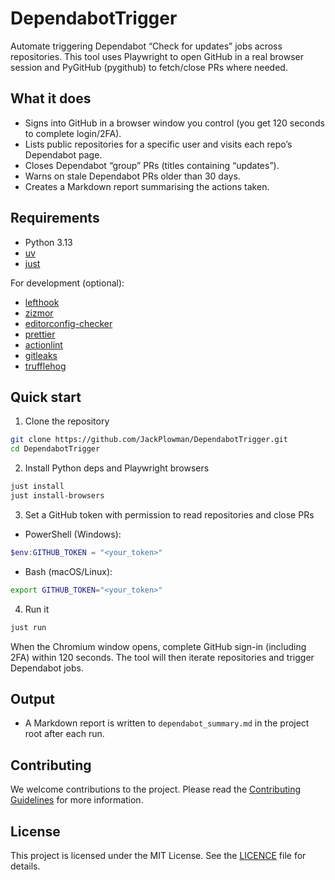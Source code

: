 # DependabotTrigger

Automate triggering Dependabot “Check for updates” jobs across repositories. This tool uses Playwright to open GitHub in a real browser session and PyGitHub (pygithub) to fetch/close PRs where needed.

## What it does

- Signs into GitHub in a browser window you control (you get 120 seconds to complete login/2FA).
- Lists public repositories for a specific user and visits each repo’s Dependabot page.
- Closes Dependabot “group” PRs (titles containing “updates”).
- Warns on stale Dependabot PRs older than 30 days.
- Creates a Markdown report summarising the actions taken.

## Requirements

- Python 3.13
- [uv](https://docs.astral.sh/uv/#installation)
- [just](https://just.systems/man/en/packages.html)

For development (optional):

- [lefthook](https://lefthook.dev/installation/index.html)
- [zizmor](https://docs.zizmor.sh/installation/)
- [editorconfig-checker](https://editorconfig-checker.github.io/)
- [prettier](https://prettier.io/docs/install)
- [actionlint](https://github.com/rhysd/actionlint/blob/main/docs/install.md)
- [gitleaks](https://github.com/gitleaks/gitleaks?tab=readme-ov-file#installing)
- [trufflehog](https://github.com/trufflesecurity/trufflehog?tab=readme-ov-file#floppy_disk-installation)

## Quick start

1. Clone the repository

```bash
git clone https://github.com/JackPlowman/DependabotTrigger.git
cd DependabotTrigger
```

2. Install Python deps and Playwright browsers

```bash
just install
just install-browsers
```

3. Set a GitHub token with permission to read repositories and close PRs

- PowerShell (Windows):

```powershell
$env:GITHUB_TOKEN = "<your_token>"
```

- Bash (macOS/Linux):

```bash
export GITHUB_TOKEN="<your_token>"
```

4. Run it

```bash
just run
```

When the Chromium window opens, complete GitHub sign-in (including 2FA) within 120 seconds. The tool will then iterate repositories and trigger Dependabot jobs.

## Output

- A Markdown report is written to `dependabot_summary.md` in the project root after each run.

## Contributing

We welcome contributions to the project. Please read the [Contributing Guidelines](docs/CONTRIBUTING.md) for more information.

## License

This project is licensed under the MIT License. See the [LICENCE](LICENCE) file for details.
